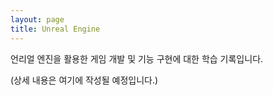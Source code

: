 ```yaml
---
layout: page
title: Unreal Engine
---
```

언리얼 엔진을 활용한 게임 개발 및 기능 구현에 대한 학습 기록입니다.

(상세 내용은 여기에 작성될 예정입니다.)
